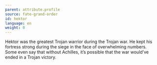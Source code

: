 ```yaml
---
parent: attribute.profile
source: fate-grand-order
id: hektor
language: en
weight: 0
---
```


Hektor was the greatest Trojan warrior during the Trojan war.
He kept his fortress strong during the siege in the face of overwhelming numbers.
Some even say that without Achilles, it’s possible that the war would’ve ended in a Trojan victory.
